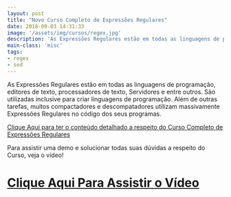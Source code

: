 ```yaml
---
layout: post
title: "Novo Curso Completo de Expressões Regulares"
date: 2018-09-03 14:31:33
image: '/assets/img/cursos/regex.jpg'
description: 'As Expressões Regulares estão em todas as linguagens de programação, editores de texto, processadores de texto, Servidores e entre outros.'
main-class: 'misc'
tags:
- regex
- sed
---
```


As Expressões Regulares estão em todas as linguagens de programação, editores de texto, processadores de texto, Servidores e entre outros. São utilizadas inclusive para criar linguagens de programação. Além de outras tarefas, muitos compactadores e descompatadores utilizam massivamente Expressões Regulares no código dos seus programas.

[Clique Aqui para ter o conteúdo detalhado a respeito do Curso Completo de Expressões Regulares](http://terminalroot.com.br/regex)

Para assistir uma demo e solucionar todas suas dúvidas a respeito do Curso, veja o vídeo!

# [Clique Aqui Para Assistir o Vídeo](https://youtu.be/9knEvYl6D_o)

<script async src="https://pagead2.googlesyndication.com/pagead/js/adsbygoogle.js"></script>

<!-- Informat -->
<ins class="adsbygoogle"
 style="display:block"
 data-ad-client="ca-pub-2838251107855362"
 data-ad-slot="2327980059"
 data-ad-format="auto"
 data-full-width-responsive="true"></ins>

<script>
(adsbygoogle = window.adsbygoogle || []).push({});
</script>

